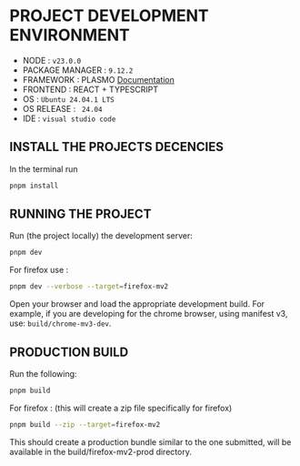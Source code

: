 # PROJECT DEVELOPMENT ENVIRONMENT

- NODE : `v23.0.0`
- PACKAGE MANAGER : `9.12.2`
- FRAMEWORK : PLASMO [Documentation](https://docs.plasmo.com/)
- FRONTEND : REACT + TYPESCRIPT
- OS : `Ubuntu 24.04.1 LTS`
- OS RELEASE : ` 24.04`
- IDE : `visual studio code`

## INSTALL THE PROJECTS DECENCIES

<!-- 'https://partner.microsoft.com/en-us/dashboard/microsoftedge/7c62f3e2-7f24-4ea8-a3b7-39ae0c92124d/packages/dashboard' -->

In the terminal run

```bash
pnpm install
```

## RUNNING THE PROJECT

Run (the project locally) the development server:

```bash
pnpm dev
```

For firefox use :

```bash
pnpm dev --verbose --target=firefox-mv2
```

Open your browser and load the appropriate development build.
For example, if you are developing for the chrome browser, using manifest v3, use: `build/chrome-mv3-dev`.

## PRODUCTION BUILD

Run the following:

```bash
pnpm build
```

For firefox : (this will create a zip file specifically for firefox)

```bash
pnpm build --zip --target=firefox-mv2
```

This should create a production bundle similar to the one submitted, will be available in the build/firefox-mv2-prod directory.
